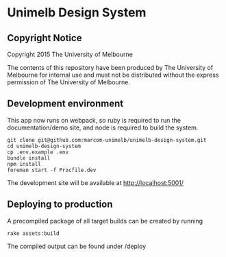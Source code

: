 # Unimelb Design System

## Copyright Notice
Copyright 2015 The University of Melbourne

The contents of this repository have been produced by The University of Melbourne for internal use and must not be distributed without the express permission of The University of Melbourne.

## Development environment

This app now runs on webpack, so ruby is required to run the documentation/demo site, and node is required to build the system.

    git clone git@github.com:marcom-unimelb/unimelb-design-system.git
    cd unimelb-design-system
    cp .env.example .env
    bundle install
    npm install
    foreman start -f Procfile.dev

The development site will be available at [http://localhost:5001/](http://localhost:5001/)

## Deploying to production

A precompiled package of all target builds can be created by running

    rake assets:build

The compiled output can be found under /deploy
